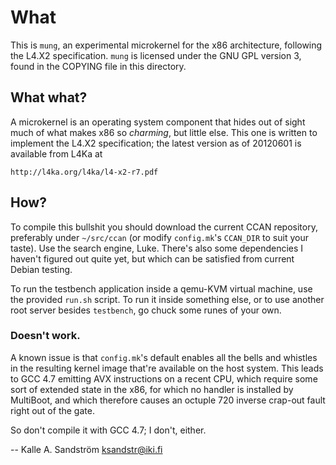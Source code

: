 
What
====

This is `mung`, an experimental microkernel for the x86 architecture,
following the L4.X2 specification. `mung` is licensed under the GNU GPL
version 3, found in the COPYING file in this directory.


What what?
----------

A microkernel is an operating system component that hides out of sight much of
what makes x86 so _charming_, but little else. This one is written to
implement the L4.X2 specification; the latest version as of 20120601 is
available from L4Ka at

    http://l4ka.org/l4ka/l4-x2-r7.pdf


How?
----

To compile this bullshit you should download the current CCAN repository,
preferably under `~/src/ccan` (or modify `config.mk`'s `CCAN_DIR` to suit your
taste). Use the search engine, Luke. There's also some dependencies I haven't
figured out quite yet, but which can be satisfied from current Debian testing.

To run the testbench application inside a qemu-KVM virtual machine, use the
provided `run.sh` script. To run it inside something else, or to use another
root server besides `testbench`, go chuck some runes of your own.


### Doesn't work. ###


A known issue is that `config.mk`'s default enables all the bells and whistles
in the resulting kernel image that're available on the host system. This leads
to GCC 4.7 emitting AVX instructions on a recent CPU, which require some sort
of extended state in the x86, for which no handler is installed by MultiBoot,
and which therefore causes an octuple 720 inverse crap-out fault right out of
the gate.

So don't compile it with GCC 4.7; I don't, either.


  -- Kalle A. Sandström <ksandstr@iki.fi>
